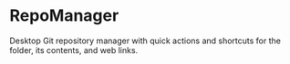 # RepoManager
Desktop Git repository manager with quick actions and shortcuts for the folder, its contents, and web links.
